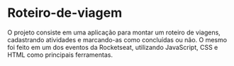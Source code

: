 # Roteiro-de-viagem
  O projeto consiste em uma aplicação para montar um roteiro de viagens, cadastrando atividades e marcando-as como concluídas ou não. O mesmo foi feito em um dos eventos da Rocketseat, utilizando JavaScript, CSS e HTML como principais ferramentas.
